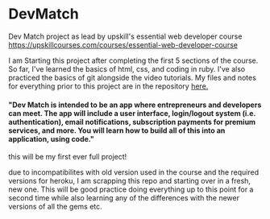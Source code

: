 # DevMatch
Dev Match project as lead by upskill's essential web developer course
<https://upskillcourses.com/courses/essential-web-developer-course>

I am Starting this project after completing the first 5 sections of the course. So far, I've learned the basics of html, css, and coding in ruby. I've also practiced the basics of git alongside the video tutorials. 
My files and notes for everything prior to this project are in the repository [here.](https://github.com/Jonah-Hansen/upskill-essential-web-dev)

<h4>"Dev Match is intended to be an app where entrepreneurs and developers can meet. The app will include a user interface, login/logout system (i.e. authentication), email notifications, subscription payments for premium services, and more. You will learn how to build all of this into an application, using code."</h4>

this will be my first ever full project!


due to incompatibilites with old version used in the course and the required versions for heroku, I am scrapping this repo and starting over in a fresh, new one. This will be good practice doing everything up to this point for a second time while also learning any of the differences with the newer versions of all the gems etc.
